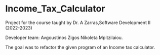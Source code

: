 # Income_Tax_Calculator

Project for the course taught by Dr. A Zarras,Software Development II (2022-2023)


Developer team:
Avgoustinos Zigos
Nikoleta Mpitzilaiou.

The goal was to refactor the given program of an Income tax calculator.



